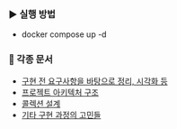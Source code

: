 ### ▶️ 실행 방법
- docker compose up -d


### 📄 각종 문서
- [구현 전 요구사항을 바탕으로 정리, 시각화 등](docs/SETUP.md)
- [프로젝트 아키텍처 구조](docs/architecture.md)
- [콜렉션 설계](docs/erd.md)
- [기타 구현 과정의 고민들](docs/impl_notes.md)